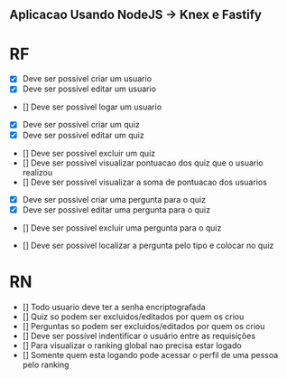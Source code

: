 ## Aplicacao Usando NodeJS -> Knex e Fastify

# RF

- [x] Deve ser possivel criar um usuario
- [x] Deve ser possivel editar um usuario
- [] Deve ser possivel logar um usuario

- [x] Deve ser possivel criar um quiz
- [x] Deve ser possivel editar um quiz
- [] Deve ser possivel excluir um quiz
- [] Deve ser possivel visualizar pontuacao dos quiz que o usuario realizou
- [] Deve ser possivel visualizar a soma de pontuacao dos usuarios

- [x] Deve ser possivel criar uma pergunta para o quiz
- [x] Deve ser possivel editar uma pergunta para o quiz
- [] Deve ser possivel excluir uma pergunta para o quiz

- [] Deve ser possivel localizar a pergunta pelo tipo e colocar no quiz

# RN

- [] Todo usuario deve ter a senha encriptografada
- [] Quiz so podem ser excluidos/editados por quem os criou
- [] Perguntas so podem ser excluidos/editados por quem os criou
- [] Deve ser possível indentificar o usuário entre as requisições
- [] Para visualizar o ranking global nao precisa estar logado
- [] Somente quem esta logando pode acessar o perfil de uma pessoa pelo ranking
